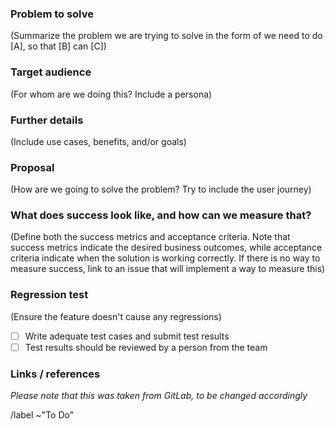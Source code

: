 ### Problem to solve
(Summarize the problem we are trying to solve in the form of we need to do [A], so that [B] can [C])


### Target audience
(For whom are we doing this? Include a persona)


### Further details
(Include use cases, benefits, and/or goals)


### Proposal
(How are we going to solve the problem? Try to include the user journey)


### What does success look like, and how can we measure that?
(Define both the success metrics and acceptance criteria. Note that success metrics indicate the desired business outcomes, while acceptance criteria indicate when the solution is working correctly. If there is no way to measure success, link to an issue that will implement a way to measure this)

### Regression test
(Ensure the feature doesn't cause any regressions)
- [ ] Write adequate test cases and submit test results
- [ ] Test results should be reviewed by a person from the team

### Links / references

_Please note that this was taken from GitLab, to be changed accordingly_

/label ~"To Do"